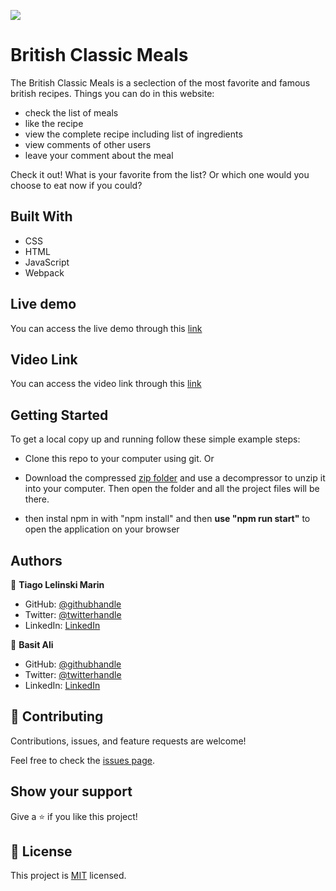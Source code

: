![](https://img.shields.io/badge/Microverse-blueviolet)

# British Classic Meals
The British Classic Meals is a seclection of the most favorite and famous british recipes.
Things you can do in this website:
- check the list of meals
- like the recipe
- view the complete recipe including list of ingredients
- view comments of other users
- leave your comment about the meal

Check it out! What is your favorite from the list? Or which one would you choose to eat now if you could?

## Built With

- CSS
- HTML
- JavaScript
- Webpack

## Live demo
You can access the live demo through this [link](https://tiagomarin.github.io/British-Classic-Meals/)

##  Video Link
You can access the video link through this [link](https://drive.google.com/file/d/12CF-P4dRWUbA8ktLYeDWfYrq3myBnbdw/view?usp=sharing)

## Getting Started

To get a local copy up and running follow these simple example steps:

- Clone this repo to your computer using git.
Or
- Download the compressed [zip folder](https://github.com/Tiago-Lelinski-Marin/British-Classic-Meals/archive/refs/heads/dev.zip) and use a decompressor to unzip it into your computer. Then open the folder and all the project files will be there.

- then instal npm in with "npm install" and then **use "npm run start"** to open the application on your browser

## Authors

👤 **Tiago Lelinski Marin**

- GitHub: [@githubhandle](https://github.com/Tiago-Lelinski-Marin)
- Twitter: [@twitterhandle](https://twitter.com/LelinskiMarin)
- LinkedIn: [LinkedIn](https://www.linkedin.com/in/tiago-lelinski-marin/)

👤 **Basit Ali**

- GitHub: [@githubhandle](https://github.com/basitali111)
- Twitter: [@twitterhandle](https://twitter.com/BasitAl35031734)
- LinkedIn: [LinkedIn](https://www.linkedin.com/in/basit-ali-3961141b3/)


## 🤝 Contributing

Contributions, issues, and feature requests are welcome!

Feel free to check the [issues page](../../issues/).

## Show your support

Give a ⭐️ if you like this project!

## 📝 License

This project is [MIT](./MIT.md) licensed.
